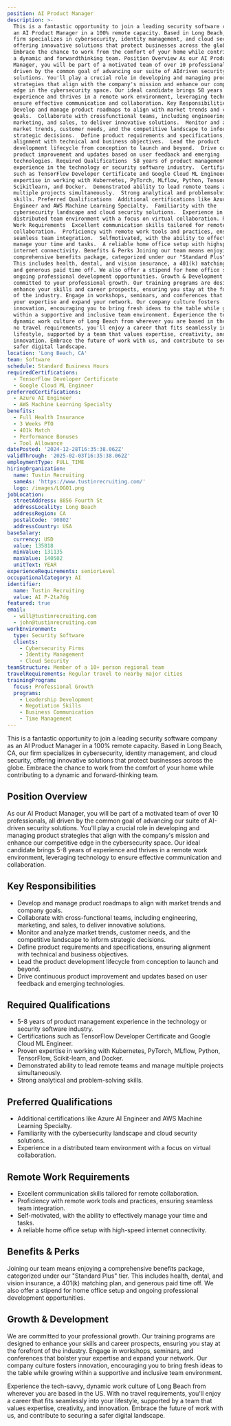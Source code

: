 ```yaml
---
position: AI Product Manager
description: >-
  This is a fantastic opportunity to join a leading security software company as
  an AI Product Manager in a 100% remote capacity. Based in Long Beach, CA, our
  firm specializes in cybersecurity, identity management, and cloud security,
  offering innovative solutions that protect businesses across the globe.
  Embrace the chance to work from the comfort of your home while contributing to
  a dynamic and forwardthinking team. Position Overview As our AI Product
  Manager, you will be part of a motivated team of over 10 professionals, all
  driven by the common goal of advancing our suite of AIdriven security
  solutions. You'll play a crucial role in developing and managing product
  strategies that align with the company's mission and enhance our competitive
  edge in the cybersecurity space. Our ideal candidate brings 58 years of
  experience and thrives in a remote work environment, leveraging technology to
  ensure effective communication and collaboration. Key Responsibilities 
  Develop and manage product roadmaps to align with market trends and company
  goals.  Collaborate with crossfunctional teams, including engineering,
  marketing, and sales, to deliver innovative solutions.  Monitor and analyze
  market trends, customer needs, and the competitive landscape to inform
  strategic decisions.  Define product requirements and specifications, ensuring
  alignment with technical and business objectives.  Lead the product
  development lifecycle from conception to launch and beyond.  Drive continuous
  product improvement and updates based on user feedback and emerging
  technologies. Required Qualifications  58 years of product management
  experience in the technology or security software industry.  Certifications
  such as TensorFlow Developer Certificate and Google Cloud ML Engineer.  Proven
  expertise in working with Kubernetes, PyTorch, MLflow, Python, TensorFlow,
  Scikitlearn, and Docker.  Demonstrated ability to lead remote teams and manage
  multiple projects simultaneously.  Strong analytical and problemsolving
  skills. Preferred Qualifications  Additional certifications like Azure AI
  Engineer and AWS Machine Learning Specialty.  Familiarity with the
  cybersecurity landscape and cloud security solutions.  Experience in a
  distributed team environment with a focus on virtual collaboration. Remote
  Work Requirements  Excellent communication skills tailored for remote
  collaboration.  Proficiency with remote work tools and practices, ensuring
  seamless team integration.  Selfmotivated, with the ability to effectively
  manage your time and tasks.  A reliable home office setup with highspeed
  internet connectivity. Benefits & Perks Joining our team means enjoying a
  comprehensive benefits package, categorized under our "Standard Plus" tier.
  This includes health, dental, and vision insurance, a 401(k) matching plan,
  and generous paid time off. We also offer a stipend for home office setup and
  ongoing professional development opportunities. Growth & Development We are
  committed to your professional growth. Our training programs are designed to
  enhance your skills and career prospects, ensuring you stay at the forefront
  of the industry. Engage in workshops, seminars, and conferences that bolster
  your expertise and expand your network. Our company culture fosters
  innovation, encouraging you to bring fresh ideas to the table while growing
  within a supportive and inclusive team environment. Experience the techsavvy,
  dynamic work culture of Long Beach from wherever you are based in the US. With
  no travel requirements, you'll enjoy a career that fits seamlessly into your
  lifestyle, supported by a team that values expertise, creativity, and
  innovation. Embrace the future of work with us, and contribute to securing a
  safer digital landscape.
location: 'Long Beach, CA'
team: Software
schedule: Standard Business Hours
requiredCertifications:
  - TensorFlow Developer Certificate
  - Google Cloud ML Engineer
preferredCertifications:
  - Azure AI Engineer
  - AWS Machine Learning Specialty
benefits:
  - Full Health Insurance
  - 3 Weeks PTO
  - 401k Match
  - Performance Bonuses
  - Tool Allowance
datePosted: '2024-12-28T16:35:38.062Z'
validThrough: '2025-02-03T16:35:38.062Z'
employmentType: FULL_TIME
hiringOrganization:
  name: Tustin Recruiting
  sameAs: 'https://www.tustinrecruiting.com/'
  logo: /images/LOGO1.png
jobLocation:
  streetAddress: 8856 Fourth St
  addressLocality: Long Beach
  addressRegion: CA
  postalCode: '90802'
  addressCountry: USA
baseSalary:
  currency: USD
  value: 135818
  minValue: 131135
  maxValue: 140502
  unitText: YEAR
experienceRequirements: seniorLevel
occupationalCategory: AI
identifier:
  name: Tustin Recruiting
  value: AI P-2ta7dg
featured: true
email:
  - will@tustinrecruiting.com
  - john@tustinrecruiting.com
workEnvironment:
  type: Security Software
  clients:
    - Cybersecurity Firms
    - Identity Management
    - Cloud Security
teamStructure: Member of a 10+ person regional team
travelRequirements: Regular travel to nearby major cities
trainingProgram:
  focus: Professional Growth
  programs:
    - Leadership Development
    - Negotiation Skills
    - Business Communication
    - Time Management
---
```




This is a fantastic opportunity to join a leading security software company as an AI Product Manager in a 100% remote capacity. Based in Long Beach, CA, our firm specializes in cybersecurity, identity management, and cloud security, offering innovative solutions that protect businesses across the globe. Embrace the chance to work from the comfort of your home while contributing to a dynamic and forward-thinking team.

## Position Overview

As our AI Product Manager, you will be part of a motivated team of over 10 professionals, all driven by the common goal of advancing our suite of AI-driven security solutions. You'll play a crucial role in developing and managing product strategies that align with the company's mission and enhance our competitive edge in the cybersecurity space. Our ideal candidate brings 5-8 years of experience and thrives in a remote work environment, leveraging technology to ensure effective communication and collaboration.

## Key Responsibilities

- Develop and manage product roadmaps to align with market trends and company goals.
- Collaborate with cross-functional teams, including engineering, marketing, and sales, to deliver innovative solutions.
- Monitor and analyze market trends, customer needs, and the competitive landscape to inform strategic decisions.
- Define product requirements and specifications, ensuring alignment with technical and business objectives.
- Lead the product development lifecycle from conception to launch and beyond.
- Drive continuous product improvement and updates based on user feedback and emerging technologies.

## Required Qualifications

- 5-8 years of product management experience in the technology or security software industry.
- Certifications such as TensorFlow Developer Certificate and Google Cloud ML Engineer.
- Proven expertise in working with Kubernetes, PyTorch, MLflow, Python, TensorFlow, Scikit-learn, and Docker.
- Demonstrated ability to lead remote teams and manage multiple projects simultaneously.
- Strong analytical and problem-solving skills.

## Preferred Qualifications

- Additional certifications like Azure AI Engineer and AWS Machine Learning Specialty.
- Familiarity with the cybersecurity landscape and cloud security solutions.
- Experience in a distributed team environment with a focus on virtual collaboration.

## Remote Work Requirements

- Excellent communication skills tailored for remote collaboration.
- Proficiency with remote work tools and practices, ensuring seamless team integration.
- Self-motivated, with the ability to effectively manage your time and tasks.
- A reliable home office setup with high-speed internet connectivity.

## Benefits & Perks

Joining our team means enjoying a comprehensive benefits package, categorized under our "Standard Plus" tier. This includes health, dental, and vision insurance, a 401(k) matching plan, and generous paid time off. We also offer a stipend for home office setup and ongoing professional development opportunities.

## Growth & Development

We are committed to your professional growth. Our training programs are designed to enhance your skills and career prospects, ensuring you stay at the forefront of the industry. Engage in workshops, seminars, and conferences that bolster your expertise and expand your network. Our company culture fosters innovation, encouraging you to bring fresh ideas to the table while growing within a supportive and inclusive team environment.

Experience the tech-savvy, dynamic work culture of Long Beach from wherever you are based in the US. With no travel requirements, you'll enjoy a career that fits seamlessly into your lifestyle, supported by a team that values expertise, creativity, and innovation. Embrace the future of work with us, and contribute to securing a safer digital landscape.
